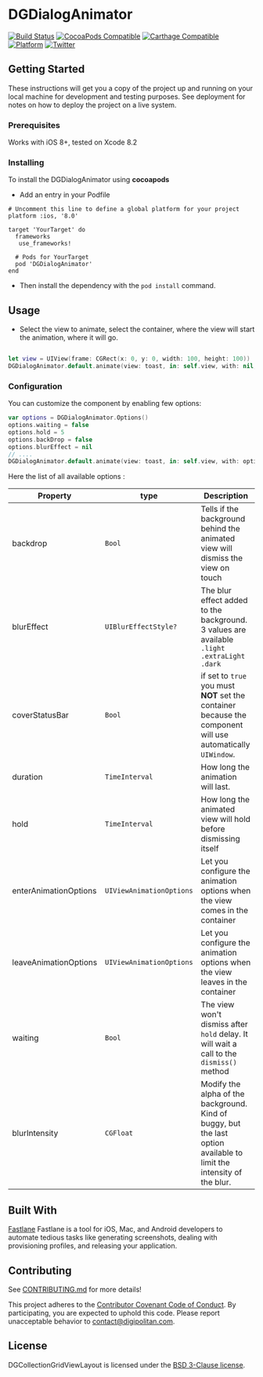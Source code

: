 DGDialogAnimator
================

[![Build Status](https://travis-ci.org/Digipolitan/collection-view-grid-layout-swift.svg?branch=master)](https://travis-ci.org/Digipolitan/dialog-animator)
[![CocoaPods Compatible](https://img.shields.io/cocoapods/v/DGDialogAnimator.svg)](https://img.shields.io/cocoapods/v/DGDialogAnimator.svg)
[![Carthage Compatible](https://img.shields.io/badge/Carthage-compatible-4BC51D.svg?style=flat)](https://github.com/Carthage/Carthage)
[![Platform](https://img.shields.io/cocoapods/p/DGDialogAnimator.svg?style=flat)](http://cocoadocs.org/docsets/DGDialogAnimator.svg)
[![Twitter](https://img.shields.io/badge/twitter-@Digipolitan-blue.svg?style=flat)](http://twitter.com/Digipolitan)


## Getting Started

These instructions will get you a copy of the project up and running on your local machine for development and testing purposes. See deployment for notes on how to deploy the project on a live system.

### Prerequisites

Works with iOS 8+, tested on Xcode 8.2

### Installing

To install the DGDialogAnimator using **cocoapods**

- Add an entry in your Podfile  

```
# Uncomment this line to define a global platform for your project
platform :ios, '8.0'

target 'YourTarget' do
  frameworks
   use_frameworks!

  # Pods for YourTarget
  pod 'DGDialogAnimator'
end
```

- Then install the dependency with the `pod install` command.

## Usage

- Select the view to animate, select the container, where the view will start the animation, where it will go.

```swift

let view = UIView(frame: CGRect(x: 0, y: 0, width: 100, height: 100))    
DGDialogAnimator.default.animate(view: toast, in: self.view, with: nil, from: .top, to: .top)
```

### Configuration

You can customize the component by enabling few options:

```swift
var options = DGDialogAnimator.Options()
options.waiting = false
options.hold = 5
options.backDrop = false
options.blurEffect = nil
// ....
DGDialogAnimator.default.animate(view: toast, in: self.view, with: options, from: .top, to: .top)

```

Here the list of all available options :

| Property | type | Description  |
| --- | --- | --- |
| backdrop | `Bool` | Tells if the background behind the animated view will dismiss the view on touch |
| blurEffect | `UIBlurEffectStyle?` | The blur effect added to the background. 3 values are available `.light` `.extraLight` `.dark` |
| coverStatusBar | `Bool` | if set to `true` you must **NOT** set the container because the component will use automatically `UIWindow`. |
| duration | `TimeInterval` | How long the animation will last. |
| hold | `TimeInterval` | How long the animated view will hold before dismissing itself |
| enterAnimationOptions | `UIViewAnimationOptions` | Let you configure the animation options when the view comes in the container |
| leaveAnimationOptions | `UIViewAnimationOptions` | Let you configure the animation options when the view leaves in the container |
| waiting | `Bool` | The view won't dismiss after `hold` delay. It will wait a call to the `dismiss()` method |
| blurIntensity | `CGFloat` | Modify the alpha of the background. Kind of buggy, but the last option available to limit the intensity of the blur. |

## Built With

[Fastlane](https://fastlane.tools/)
Fastlane is a tool for iOS, Mac, and Android developers to automate tedious tasks like generating screenshots, dealing with provisioning profiles, and releasing your application.

## Contributing

See [CONTRIBUTING.md](CONTRIBUTING.md) for more details!

This project adheres to the [Contributor Covenant Code of Conduct](CODE_OF_CONDUCT.md).
By participating, you are expected to uphold this code. Please report
unacceptable behavior to [contact@digipolitan.com](mailto:contact@digipolitan.com).

## License

DGCollectionGridViewLayout is licensed under the [BSD 3-Clause license](LICENSE).

